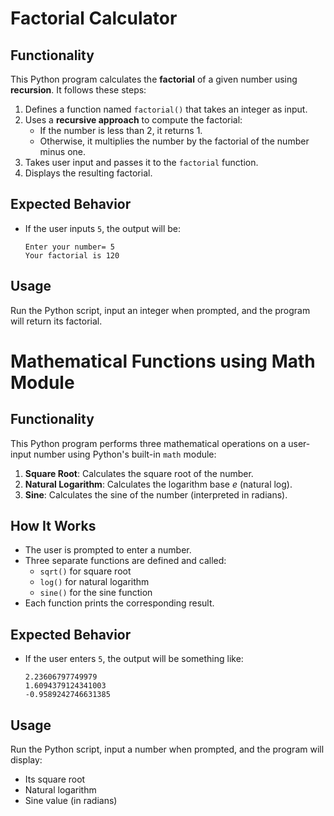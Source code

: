 # Factorial Calculator

## Functionality
This Python program calculates the **factorial** of a given number using **recursion**. It follows these steps:

1. Defines a function named `factorial()` that takes an integer as input.
2. Uses a **recursive approach** to compute the factorial:
   - If the number is less than 2, it returns 1.
   - Otherwise, it multiplies the number by the factorial of the number minus one.
3. Takes user input and passes it to the `factorial` function.
4. Displays the resulting factorial.

## Expected Behavior
- If the user inputs `5`, the output will be:
  ```
  Enter your number= 5
  Your factorial is 120
  ```

## Usage
Run the Python script, input an integer when prompted, and the program will return its factorial.

# Mathematical Functions using Math Module

## Functionality
This Python program performs three mathematical operations on a user-input number using Python's built-in `math` module:

1. **Square Root**: Calculates the square root of the number.
2. **Natural Logarithm**: Calculates the logarithm base *e* (natural log).
3. **Sine**: Calculates the sine of the number (interpreted in radians).

## How It Works
- The user is prompted to enter a number.
- Three separate functions are defined and called:
  - `sqrt()` for square root
  - `log()` for natural logarithm
  - `sine()` for the sine function
- Each function prints the corresponding result.

## Expected Behavior
- If the user enters `5`, the output will be something like:
  ```
  2.23606797749979
  1.6094379124341003
  -0.9589242746631385
  ```

## Usage
Run the Python script, input a number when prompted, and the program will display:
- Its square root
- Natural logarithm
- Sine value (in radians)

